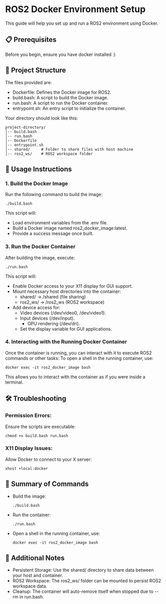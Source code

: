 # ROS2 Docker Environment Setup

This guide will help you set up and run a ROS2 environment using Docker.
## 📋 Prerequisites

Before you begin, ensure you have docker installed :)

## 📂 Project Structure

The files provided are:

- Dockerfile: Defines the Docker image for ROS2.
- build.bash: A script to build the Docker image.
- run.bash: A script to run the Docker container.
- entrypoint.sh: An entry script to initialize the container.

Your directory should look like this:
```
project-directory/
│-- build.bash
│-- run.bash
│-- Dockerfile
│-- entrypoint.sh
│-- shared/     # Folder to share files with host machine
│-- ros2_ws/    # ROS2 workspace folder
```
## 🚀 Usage Instructions
### 1. Build the Docker Image

Run the following command to build the image:

    ./build.bash

This script will:

- Load environment variables from the .env file.
- Build a Docker image named ros2_docker_image:latest.
- Provide a success message once built.

### 3. Run the Docker Container

After building the image, execute:

    ./run.bash

This script will:

- Enable Docker access to your X11 display for GUI support.
- Mount necessary host directories into the container:
  - shared/ → /shared (file sharing)
  - ros2_ws/ → /ros2_ws (ROS2 workspace)
- Add device access for:
  - Video devices (/dev/video0, /dev/video1).
  - Input devices (/dev/input).
    - GPU rendering (/dev/dri).
  - Set the display variable for GUI applications.
### 4. Interacting with the Running Docker Container

Once the container is running, you can interact with it to execute ROS2 commands or other tasks:
To open a shell in the running container, use:

    docker exec -it ros2_docker_image bash

This allows you to interact with the container as if you were inside a terminal.

## 🛠️ Troubleshooting

### Permission Errors: 
Ensure the scripts are executable:

    chmod +x build.bash run.bash

### X11 Display Issues:

Allow Docker to connect to your X server:

    xhost +local:docker

## 🎯 Summary of Commands

- Build the image:

      ./build.bash

- Run the container:

      ./run.bash

- Open a shell in the running container, use:

      docker exec -it ros2_docker_image bash

## 📘 Additional Notes

- Persistent Storage: Use the shared/ directory to share data between your host and container.
- ROS2 Workspace: The ros2_ws/ folder can be mounted to persist ROS2 workspace data.
- Cleanup: The container will auto-remove itself when stopped due to --rm in run.bash.

